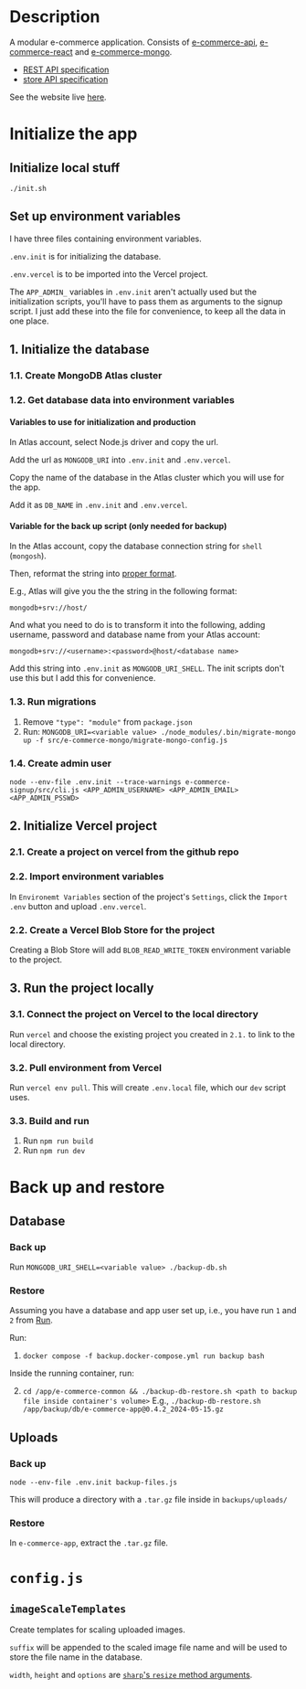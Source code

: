 # Description
A modular e-commerce application. Consists of [e-commerce-api](https://github.com/gottfried-github/e-commerce-api), [e-commerce-react](https://github.com/gottfried-github/e-commerce-react) and [e-commerce-mongo](https://github.com/gottfried-github/e-commerce-mongo).

* [REST API specification](https://github.com/gottfried-github/e-commerce-api#rest-api)
* [store API specification](https://github.com/gottfried-github/e-commerce-api#store-api)

See the website live [here](http://gottfried.chost.com.ua:3000).

# Initialize the app
## Initialize local stuff
`./init.sh`

## Set up environment variables
I have three files containing environment variables.

`.env.init` is for initializing the database.

`.env.vercel` is to be imported into the Vercel project.

The `APP_ADMIN_` variables in `.env.init` aren't actually used but the initialization scripts, you'll have to pass them as arguments to the signup script. I just add these into the file for convenience, to keep all the data in one place.

## 1. Initialize the database
### 1.1. Create MongoDB Atlas cluster

### 1.2. Get database data into environment variables
#### Variables to use for initialization and production
In Atlas account, select Node.js driver and copy the url. 

Add the url as `MONGODB_URI` into `.env.init` and `.env.vercel`.

Copy the name of the database in the Atlas cluster which you will use for the app.

Add it as `DB_NAME` in `.env.init` and `.env.vercel`.

#### Variable for the back up script (only needed for backup)
In the Atlas account, copy the database connection string for `shell` (`mongosh`). 

Then, reformat the string into [proper format](https://www.mongodb.com/docs/manual/reference/connection-string/#srv-connection-format). 

E.g., Atlas will give you the the string in the following format:

`mongodb+srv://host/`

And what you need to do is to transform it into the following, adding username, password and database name from your Atlas account:

`mongodb+srv://<username>:<password>@host/<database name>`

Add this string into `.env.init` as `MONGODB_URI_SHELL`. The init scripts don't use this but I add this for convenience.

### 1.3. Run migrations
1. Remove `"type": "module"` from `package.json`
2. Run: `MONGODB_URI=<variable value> ./node_modules/.bin/migrate-mongo up -f src/e-commerce-mongo/migrate-mongo-config.js`

### 1.4. Create admin user
`node --env-file .env.init --trace-warnings e-commerce-signup/src/cli.js <APP_ADMIN_USERNAME> <APP_ADMIN_EMAIL> <APP_ADMIN_PSSWD>`

## 2. Initialize Vercel project
### 2.1. Create a project on vercel from the github repo

### 2.2. Import environment variables
In `Environemt Variables` section of the project's `Settings`, click the `Import .env` button and upload `.env.vercel`.

### 2.2. Create a Vercel Blob Store for the project
Creating a Blob Store will add `BLOB_READ_WRITE_TOKEN` environment variable to the project.

## 3. Run the project locally
### 3.1. Connect the project on Vercel to the local directory
Run `vercel` and choose the existing project you created in `2.1.` to link to the local directory.

### 3.2. Pull environment from Vercel
Run `vercel env pull`. This will create `.env.local` file, which our `dev` script uses.

### 3.3. Build and run
1. Run `npm run build`
2. Run `npm run dev`

# Back up and restore
## Database
### Back up
Run `MONGODB_URI_SHELL=<variable value> ./backup-db.sh`

### Restore
Assuming you have a database and app user set up, i.e., you have run `1` and `2` from [Run](#run).

Run:

1. `docker compose -f backup.docker-compose.yml run backup bash`

Inside the running container, run:

2. `cd /app/e-commerce-common && ./backup-db-restore.sh <path to backup file inside container's volume>`
  E.g., `./backup-db-restore.sh /app/backup/db/e-commerce-app@0.4.2_2024-05-15.gz`

## Uploads
### Back up
`node --env-file .env.init backup-files.js`

This will produce a directory with a `.tar.gz` file inside in `backups/uploads/`

### Restore
In `e-commerce-app`, extract the `.tar.gz` file.

# `config.js`
## `imageScaleTemplates`
Create templates for scaling uploaded images.

`suffix` will be appended to the scaled image file name and will be used to store the file name in the database.

`width`, `height` and `options` are [`sharp`'s `resize` method arguments](https://sharp.pixelplumbing.com/api-resize).
